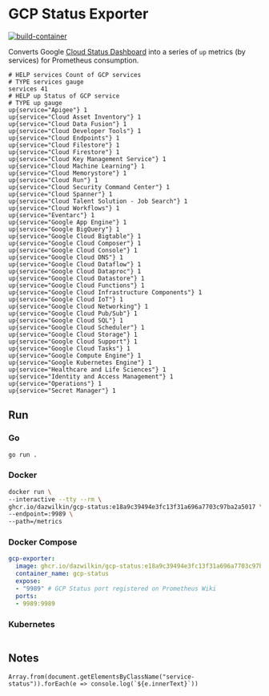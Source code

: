 # GCP Status Exporter

[![build-container](https://github.com/DazWilkin/gcp-status/actions/workflows/build-container.yml/badge.svg)](https://github.com/DazWilkin/gcp-status/actions/workflows/build-container.yml)

Converts Google [Cloud Status Dashboard](https://status.cloud.google.com/) into a series of `up` metrics (by services) for Prometheus consumption.

```console
# HELP services Count of GCP services
# TYPE services gauge
services 41
# HELP up Status of GCP service
# TYPE up gauge
up{service="Apigee"} 1
up{service="Cloud Asset Inventory"} 1
up{service="Cloud Data Fusion"} 1
up{service="Cloud Developer Tools"} 1
up{service="Cloud Endpoints"} 1
up{service="Cloud Filestore"} 1
up{service="Cloud Firestore"} 1
up{service="Cloud Key Management Service"} 1
up{service="Cloud Machine Learning"} 1
up{service="Cloud Memorystore"} 1
up{service="Cloud Run"} 1
up{service="Cloud Security Command Center"} 1
up{service="Cloud Spanner"} 1
up{service="Cloud Talent Solution - Job Search"} 1
up{service="Cloud Workflows"} 1
up{service="Eventarc"} 1
up{service="Google App Engine"} 1
up{service="Google BigQuery"} 1
up{service="Google Cloud Bigtable"} 1
up{service="Google Cloud Composer"} 1
up{service="Google Cloud Console"} 1
up{service="Google Cloud DNS"} 1
up{service="Google Cloud Dataflow"} 1
up{service="Google Cloud Dataproc"} 1
up{service="Google Cloud Datastore"} 1
up{service="Google Cloud Functions"} 1
up{service="Google Cloud Infrastructure Components"} 1
up{service="Google Cloud IoT"} 1
up{service="Google Cloud Networking"} 1
up{service="Google Cloud Pub/Sub"} 1
up{service="Google Cloud SQL"} 1
up{service="Google Cloud Scheduler"} 1
up{service="Google Cloud Storage"} 1
up{service="Google Cloud Support"} 1
up{service="Google Cloud Tasks"} 1
up{service="Google Compute Engine"} 1
up{service="Google Kubernetes Engine"} 1
up{service="Healthcare and Life Sciences"} 1
up{service="Identity and Access Management"} 1
up{service="Operations"} 1
up{service="Secret Manager"} 1
```

## Run

### Go

```bash
go run .
```

### Docker

```bash
docker run \
--interactive --tty --rm \
ghcr.io/dazwilkin/gcp-status:e18a9c39494e3fc13f31a696a7703c97ba2a5017 \
--endpoint=:9989 \
--path=/metrics
```

### Docker Compose

```YAML
gcp-exporter:
  image: ghcr.io/dazwilkin/gcp-status:e18a9c39494e3fc13f31a696a7703c97ba2a5017
  container_name: gcp-status
  expose:
  - "9989" # GCP Status port registered on Prometheus Wiki
  ports:
  - 9989:9989
```

### Kubernetes

```YAML

```

## Notes

```console
Array.from(document.getElementsByClassName("service-status")).forEach(e => console.log(`${e.innerText}`))
```